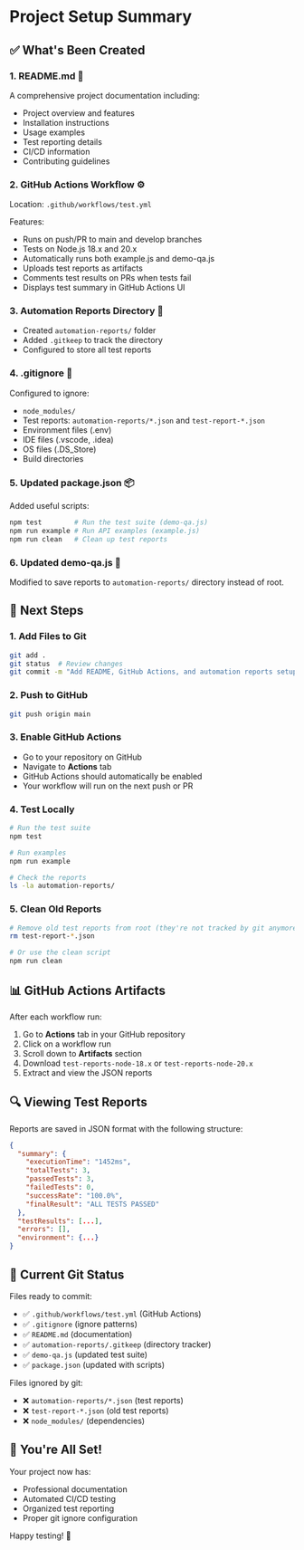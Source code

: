 # Project Setup Summary

## ✅ What's Been Created

### 1. **README.md** 📖
A comprehensive project documentation including:
- Project overview and features
- Installation instructions
- Usage examples
- Test reporting details
- CI/CD information
- Contributing guidelines

### 2. **GitHub Actions Workflow** ⚙️
Location: `.github/workflows/test.yml`

Features:
- Runs on push/PR to main and develop branches
- Tests on Node.js 18.x and 20.x
- Automatically runs both example.js and demo-qa.js
- Uploads test reports as artifacts
- Comments test results on PRs when tests fail
- Displays test summary in GitHub Actions UI

### 3. **Automation Reports Directory** 📁
- Created `automation-reports/` folder
- Added `.gitkeep` to track the directory
- Configured to store all test reports

### 4. **.gitignore** 🚫
Configured to ignore:
- `node_modules/`
- Test reports: `automation-reports/*.json` and `test-report-*.json`
- Environment files (.env)
- IDE files (.vscode, .idea)
- OS files (.DS_Store)
- Build directories

### 5. **Updated package.json** 📦
Added useful scripts:
```bash
npm test        # Run the test suite (demo-qa.js)
npm run example # Run API examples (example.js)
npm run clean   # Clean up test reports
```

### 6. **Updated demo-qa.js** 🔧
Modified to save reports to `automation-reports/` directory instead of root.

## 🚀 Next Steps

### 1. Add Files to Git
```bash
git add .
git status  # Review changes
git commit -m "Add README, GitHub Actions, and automation reports setup"
```

### 2. Push to GitHub
```bash
git push origin main
```

### 3. Enable GitHub Actions
- Go to your repository on GitHub
- Navigate to **Actions** tab
- GitHub Actions should automatically be enabled
- Your workflow will run on the next push or PR

### 4. Test Locally
```bash
# Run the test suite
npm test

# Run examples
npm run example

# Check the reports
ls -la automation-reports/
```

### 5. Clean Old Reports
```bash
# Remove old test reports from root (they're not tracked by git anymore)
rm test-report-*.json

# Or use the clean script
npm run clean
```

## 📊 GitHub Actions Artifacts

After each workflow run:
1. Go to **Actions** tab in your GitHub repository
2. Click on a workflow run
3. Scroll down to **Artifacts** section
4. Download `test-reports-node-18.x` or `test-reports-node-20.x`
5. Extract and view the JSON reports

## 🔍 Viewing Test Reports

Reports are saved in JSON format with the following structure:
```json
{
  "summary": {
    "executionTime": "1452ms",
    "totalTests": 3,
    "passedTests": 3,
    "failedTests": 0,
    "successRate": "100.0%",
    "finalResult": "ALL TESTS PASSED"
  },
  "testResults": [...],
  "errors": [],
  "environment": {...}
}
```

## 📝 Current Git Status

Files ready to commit:
- ✅ `.github/workflows/test.yml` (GitHub Actions)
- ✅ `.gitignore` (ignore patterns)
- ✅ `README.md` (documentation)
- ✅ `automation-reports/.gitkeep` (directory tracker)
- ✅ `demo-qa.js` (updated test suite)
- ✅ `package.json` (updated with scripts)

Files ignored by git:
- ❌ `automation-reports/*.json` (test reports)
- ❌ `test-report-*.json` (old test reports)
- ❌ `node_modules/` (dependencies)

## 🎉 You're All Set!

Your project now has:
- Professional documentation
- Automated CI/CD testing
- Organized test reporting
- Proper git ignore configuration

Happy testing! 🚀

